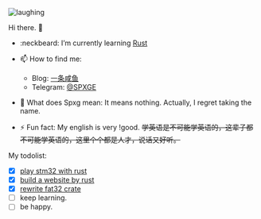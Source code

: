 ![laughing](https://i.loli.net/2020/07/17/yBfQqVwGg3u9aUc.gif)

Hi there. 👋

- :neckbeard: I’m currently learning [Rust](https://github.com/rust-lang/rust)
- 📫 How to find me:
  - Blog: [一条咸鱼](https://unsafe.me)
  - Telegram: [@SPXGE](https://t.me/SPXGE)

- 💬 What does Spxg mean: It means nothing. Actually, I regret taking the name.
- ⚡ Fun fact: My english is very !good. ~~学英语是不可能学英语的，这辈子都不可能学英语的，这里个个都是人才，说话又好听。~~

My todolist:
- [x] [play stm32 with rust](https://github.com/play-stm32)
- [x] [build a website by rust](https://github.com/pipe-fun)
- [x] [rewrite fat32 crate](https://github.com/Spxg/fat32)  
- [ ] keep learning.
- [ ] be happy.
